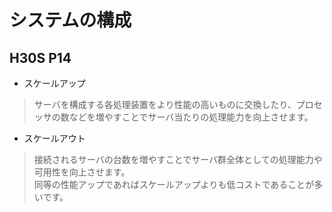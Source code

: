 # システムの構成
## H30S P14
- スケールアップ
> サーバを構成する各処理装置をより性能の高いものに交換したり、プロセッサの数などを増やすことでサーバ当たりの処理能力を向上させます。

- スケールアウト
> 接続されるサーバの台数を増やすことでサーバ群全体としての処理能力や可用性を向上させます。  
> 同等の性能アップであればスケールアップよりも低コストであることが多いです。
